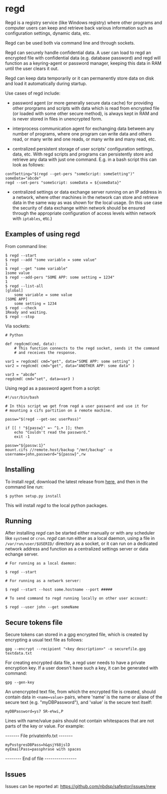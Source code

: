  regd
=========

Regd is a registry service (like Windows registry) where other programs and 
computer users can keep and retrieve back various information such
as configuration settings, dynamic data, etc.

Regd can be used both via command line and through sockets.

Regd can securely handle confidential data. A user can load to
regd an encrypted file with confidential data (e.g. database 
password) and regd will function as a keyring-agent or password
manager, keeping this data in RAM until the user clears it out.

Regd can keep data temporarily or it can permanently store data on disk 
and load it automatically during startup.

Use cases of regd include:

- password agent (or more generally secure data cache) for providing other prorgrams 
and scripts with data which is read from encrypted file (or loaded with some other 
secure method), is always kept in RAM and is never stored in files in unencrypted form.

- interprocess communication agent for exchanging data between any number of programs,
where one program can write data and others read, or many write and one reads, or
many write and many read, etc.

- centralized persistent storage of user scripts' configuration settings, data, etc.
With regd scripts and programs can persistently store and retrieve any data with 
just one command. E.g. in a bash script this can look as follows:

`confSetting="$(regd --get-pers "someScript: someSetting")"`  
`someData="abcde"`  
`regd --set-pers "someScript: someData = ${someData}"`

- centralized settings or data exchange server running on an IP address in a network,
where other machines in the network can store and retrieve data in the same way
as was shown for the local usage. (In this use case the security of data exchange
within network should be ensured through the appropriate configuration of access
levels within network with `iptables`, etc.)

## Examples of using regd

From command line:

```
$ regd --start
$ regd --add "some variable = some value"
1
$ regd --get "some variable"
1some value
$ regd --add-pers "SOME APP: some setting = 1234"
1
$ regd --list-all
[global]
    some variable = some value
[SOME APP]
    some setting = 1234
$ regd --check
1Ready and waiting.
$ regd --stop
```

Via sockets:

```
# Python 

def regdcmd(cmd, data):
	# This function connects to the regd socket, sends it the command 
	# and receives the response.

var1 = regdcmd( cmd="get", data="SOME APP: some setting" )
var2 = regdcmd( cmd="get", data="ANOTHER APP: some data" )

var3 = "abcde"
regdcmd( cmd="set", data=var3 )
```

Using regd as a password agent from a script:

```
#!/usr/bin/bash

# In this script we get from regd a user password and use it for
# mounting a cifs partition on a remote machine.

passw="$(regd --get-sec userPass)"

if [[ ! "${passw}" =~ ^1.+ ]]; then
	echo "Couldn't read the password."
	exit -1

passw="${passw:1}"
mount.cifs //remote.host/backup "/mnt/backup" -o username=john,password="${passw}",rw
```

Installing
----------

To install *regd*, download the latest release from [here](https://github.com/nbdsp/regd/releases),
and then in the command line run:

	$ python setup.py install

This will install *regd* to the local python packages.

Running
-------

After installing *regd* can be started either manually or with any scheduler 
like `systemd` or `cron`. *regd* can run either as a local daemon, using a file
in `/var/run/user/$USERID/` directory as a socket, or it can run on a dedicated
network address and function as a centralized settings server or data echange server.

```
# For running as a local daemon:

$ regd --start

# For running as a network server:

$ regd --start --host some.hostname --port #####

# To send command to regd running locally on other user account:

$ regd --user john --get someName

```


  Secure tokens file
---------------------------

Secure tokens can stored in a gpg encrypted file, which is created
by encrypting a usual text file as follows:

	gpg --encrypt --recipient "<key description>" -o securefile.gpg textdata.txt

For creating encrypted data file, a regd user needs to have a private
encryption key. If a user doesn't have such a key, it can be generated 
with command:

	gpg --gen-key

An unencrypted text file, from which the encrypted file is created, should
contain data in `<name=value>` pairs, where 'name' is the name or aliase
of the secure text (e.g. "myDBPassword"), and 'value' is the secure text itself:
	
`myDBPassword=ys7 5R-e%wi,P`

Lines with name/value pairs should not contain whitespaces that are not 
parts of the key or value. For example:

------- File privateinfo.txt -------
```
myPostgresDBPass=h&gsjY68jslD
myEmailPass=passphrase with spaces
```
-------- End of file ----------------


   Issues
------------

Issues can be reported at: https://github.com/nbdsp/safestor/issues/new
